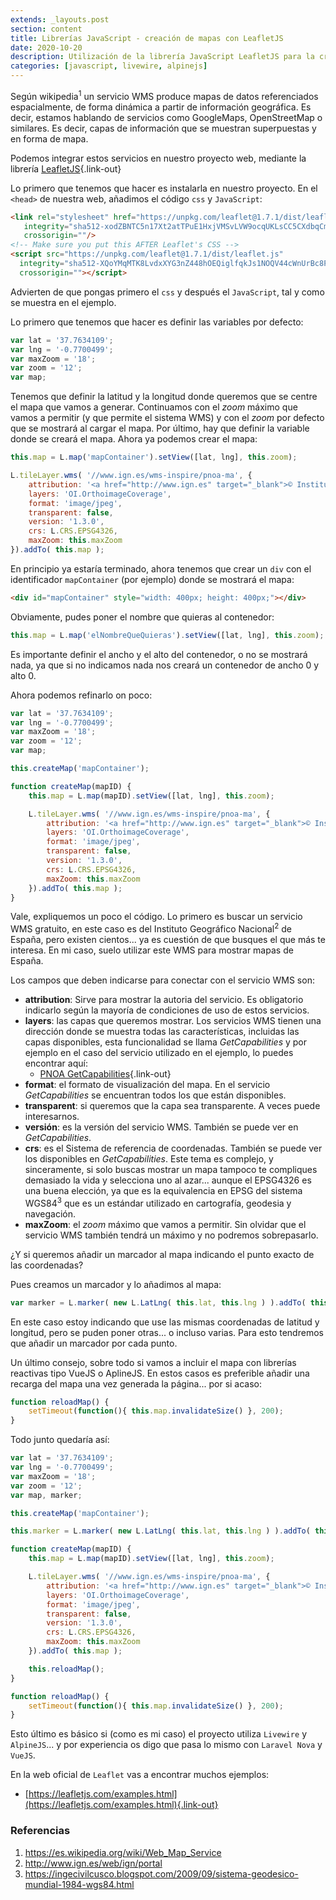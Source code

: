 ```yaml
---
extends: _layouts.post
section: content
title: Librerías JavaScript - creación de mapas con LeafletJS
date: 2020-10-20
description: Utilización de la librería JavaScript LeafletJS para la creación de mapas a través de servicios WMS.
categories: [javascript, livewire, alpinejs]
---
```


Según wikipedia<sup>1</sup> un servicio WMS produce mapas de datos referenciados espacialmente, de forma dinámica a partir de información geográfica. Es decir, estamos hablando de servicios como GoogleMaps, OpenStreetMap o similares. Es decir, capas de información que se muestran superpuestas y en forma de mapa.

Podemos integrar estos servicios en nuestro proyecto web, mediante la librería [LeafletJS](https://leafletjs.com/){.link-out}

Lo primero que tenemos que hacer es instalarla en nuestro proyecto. En el `<head>` de nuestra web, añadimos el código `css` y `JavaScript`:

```html 
<link rel="stylesheet" href="https://unpkg.com/leaflet@1.7.1/dist/leaflet.css"
   integrity="sha512-xodZBNTC5n17Xt2atTPuE1HxjVMSvLVW9ocqUKLsCC5CXdbqCmblAshOMAS6/keqq/sMZMZ19scR4PsZChSR7A=="
   crossorigin=""/>
<!-- Make sure you put this AFTER Leaflet's CSS -->
<script src="https://unpkg.com/leaflet@1.7.1/dist/leaflet.js"
  integrity="sha512-XQoYMqMTK8LvdxXYG3nZ448hOEQiglfqkJs1NOQV44cWnUrBc8PkAOcXy20w0vlaXaVUearIOBhiXZ5V3ynxwA=="
  crossorigin=""></script>
```

Advierten de que pongas primero el `css` y después el `JavaScript`, tal y como se muestra en el ejemplo.

Lo primero que tenemos que hacer es definir las variables por defecto:

```javascript
var lat = '37.7634109';
var lng = '-0.7700499';
var maxZoom = '18';
var zoom = '12';
var map;
```

Tenemos que definir la latitud y la longitud donde queremos que se centre el mapa que vamos a generar. Continuamos con el *zoom* máximo que vamos a permitir (y que permite el sistema WMS) y con el *zoom* por defecto que se mostrará al cargar el mapa. Por último, hay que definir la variable donde se creará el mapa. Ahora ya podemos crear el mapa:

```javascript
this.map = L.map('mapContainer').setView([lat, lng], this.zoom);

L.tileLayer.wms( '//www.ign.es/wms-inspire/pnoa-ma', {
    attribution: '<a href="http://www.ign.es" target="_blank">© Instituto Geográfico Nacional</a>',
    layers: 'OI.OrthoimageCoverage',
    format: 'image/jpeg',
    transparent: false,
    version: '1.3.0',
    crs: L.CRS.EPSG4326,
    maxZoom: this.maxZoom
}).addTo( this.map );
```

En principio ya estaría terminado, ahora tenemos que crear un `div` con el identificador `mapContainer` (por ejemplo) donde se mostrará el mapa:

```html
<div id="mapContainer" style="width: 400px; height: 400px;"></div>
```

Obviamente, pudes poner el nombre que quieras al contenedor:

```javascript
this.map = L.map('elNombreQueQuieras').setView([lat, lng], this.zoom);
```

Es importante definir el ancho y el alto del contenedor, o no se mostrará nada, ya que si no indicamos nada nos creará un contenedor de ancho 0 y alto 0. 

Ahora podemos refinarlo on poco:

```javascript
var lat = '37.7634109';
var lng = '-0.7700499';
var maxZoom = '18';
var zoom = '12';
var map;

this.createMap('mapContainer');

function createMap(mapID) {
    this.map = L.map(mapID).setView([lat, lng], this.zoom);

    L.tileLayer.wms( '//www.ign.es/wms-inspire/pnoa-ma', {
        attribution: '<a href="http://www.ign.es" target="_blank">© Instituto Geográfico Nacional</a>',
        layers: 'OI.OrthoimageCoverage',
        format: 'image/jpeg',
        transparent: false,
        version: '1.3.0',
        crs: L.CRS.EPSG4326,
        maxZoom: this.maxZoom
    }).addTo( this.map );
}
```

Vale, expliquemos un poco el código. Lo primero es buscar un servicio WMS gratuito, en este caso es del Instituto Geográfico Nacional<sup>2</sup> de España, pero existen cientos... ya es cuestión de que busques el que más te interesa. En mi caso, suelo utilizar este WMS para mostrar mapas de España. 

Los campos que deben indicarse para conectar con el servicio WMS son:

- **attribution**: Sirve para mostrar la autoria del servicio. Es obligatorio indicarlo según la mayoría de condiciones de uso de estos servicios.
- **layers**: las capas que queremos mostrar. Los servicios WMS tienen una dirección donde se muestra todas las características, incluidas las capas disponibles, esta funcionalidad se llama *GetCapabilities* y por ejemplo en el caso del servicio utilizado en el ejemplo, lo puedes encontrar aquí: 
    + [PNOA GetCapabilities](https://www.ign.es/wms-inspire/pnoa-ma?request=GetCapabilities&service=WMS){.link-out}
- **format**: el formato de visualización del mapa. En el servicio *GetCapabilities* se encuentran todos los que están disponibles.
- **transparent**: si queremos que la capa sea transparente. A veces puede interesarnos.
- **versión**: es la versión del servicio WMS. También se puede ver en *GetCapabilities*.
- **crs**: es el Sistema de referencia de coordenadas. También se puede ver los disponibles en *GetCapabilities*. Este tema es complejo, y sinceramente, si solo buscas mostrar un mapa tampoco te compliques demasiado la vida y selecciona uno al azar... aunque el EPSG4326 es una buena elección, ya que es la equivalencia en EPSG del sistema WGS84<sup>3</sup> que es un estándar utilizado en cartografía, geodesia y navegación.
- **maxZoom**: el *zoom* máximo que vamos a permitir. Sin olvidar que el servicio WMS también tendrá un máximo y no podremos sobrepasarlo.

¿Y si queremos añadir un marcador al mapa indicando el punto exacto de las coordenadas?

Pues creamos un marcador y lo añadimos al mapa:

```javascript
var marker = L.marker( new L.LatLng( this.lat, this.lng ) ).addTo( this.map );
```

En este caso estoy indicando que use las mismas coordenadas de latitud y longitud, pero se puden poner otras... o incluso varias. Para esto tendremos que añadir un marcador por cada punto.

Un último consejo, sobre todo si vamos a incluir el mapa con librerías reactivas tipo VueJS o AplineJS. En estos casos es preferible añadir una recarga del mapa una vez generada la página... por si acaso:

```javascript
function reloadMap() {
    setTimeout(function(){ this.map.invalidateSize() }, 200);
}
```

Todo junto quedaría así:

```javascript
var lat = '37.7634109';
var lng = '-0.7700499';
var maxZoom = '18';
var zoom = '12';
var map, marker;

this.createMap('mapContainer');

this.marker = L.marker( new L.LatLng( this.lat, this.lng ) ).addTo( this.map );

function createMap(mapID) {
    this.map = L.map(mapID).setView([lat, lng], this.zoom);

    L.tileLayer.wms( '//www.ign.es/wms-inspire/pnoa-ma', {
        attribution: '<a href="http://www.ign.es" target="_blank">© Instituto Geográfico Nacional</a>',
        layers: 'OI.OrthoimageCoverage',
        format: 'image/jpeg',
        transparent: false,
        version: '1.3.0',
        crs: L.CRS.EPSG4326,
        maxZoom: this.maxZoom
    }).addTo( this.map );

    this.reloadMap();
}

function reloadMap() {
    setTimeout(function(){ this.map.invalidateSize() }, 200);
}
```

Esto último es básico si (como es mi caso) el proyecto utiliza `Livewire` y `AlpineJS`... y por experiencia os digo que pasa lo mismo con `Laravel Nova` y `VueJS`.

En la web oficial de `Leaflet` vas a encontrar muchos ejemplos:

+ [https://leafletjs.com/examples.html](https://leafletjs.com/examples.html){.link-out}

### Referencias 

1. https://es.wikipedia.org/wiki/Web_Map_Service
2. http://www.ign.es/web/ign/portal
3. https://ingecivilcusco.blogspot.com/2009/09/sistema-geodesico-mundial-1984-wgs84.html
